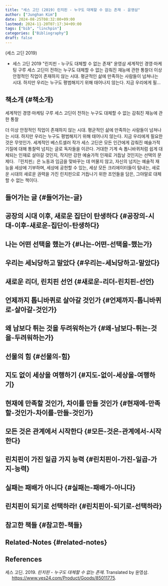 ```yaml
---
title: "세스 고딘 (2019) 린치핀 - 누구도 대체할 수 없는 존재 - 윤영삼"
author: ["Junghan Kim"]
date: 2024-08-25T08:32:00+09:00
lastmod: 2024-11-20T07:17:34+09:00
tags: ["bib", "linchpin"]
categories: ["Bibliography"]
draft: false
---
```


(세스 고딘 2019)

-   세스 고딘 2019 "린치핀 - 누구도 대체할 수 없는 존재" 윤영삼 세계적인 경영·마케팅 구루 세스 고딘이 전하는 누구도 대체할 수 없는 감춰진 재능에 관한 통찰더 이상 안정적인 직업이 존재하지 않는 시대. 평균적인 삶에 만족하는 사람들이 넘쳐나는 시대. 하지만 우리는 누구도 평범해지기 위해 태어나지 않는다. 지금 우리에게 필...


## 책소개 {#책소개}

세계적인 경영·마케팅 구루 세스 고딘이 전하는 누구도 대체할 수 없는 감춰진 재능에 관한 통찰

더 이상 안정적인 직업이 존재하지 않는 시대. 평균적인 삶에 만족하는 사람들이 넘쳐나는 시대. 하지만 우리는 누구도 평범해지기 위해 태어나지 않는다. 지금 우리에게 필요한 것은 무엇인가. 세계적인 베스트셀러 작가 세스 고딘은 모든 인간에게 감춰진 예술가적 기질에 대해 통찰력 넘치는 글로 독자들을 이끈다. 거대한 기계 속 톱니바퀴처럼 쉽게 대체되는 인재로 살아갈 것인지, 작지만 강한 예술가적 인재로 거듭날 것인지는 선택의 문제다. 『린치핀』은 노동과 임금을 맞바꾸는 데 머물지 않고, 자신의 넘치는 예술적 재능을 세상에 기부하며, 세상에 공헌할 수 있는, 세상 모든 크리에이터들이 탐내는, 새로운 시대의 새로운 권력을 가진 린치핀으로 거듭나기 위한 조언들을 담은, 그야말로 대체할 수 없는 책이다.


## 들어가는 글 {#들어가는-글}


## 공장의 시대 이후, 새로운 집단이 탄생하다 {#공장의-시대-이후-새로운-집단이-탄생하다}


## 나는 어떤 선택을 했는가 {#나는-어떤-선택을-했는가}


## 우리는 세뇌당하고 말았다 {#우리는-세뇌당하고-말았다}


## 새로운 리더, 린치핀 선언 {#새로운-리더-린치핀-선언}


## 언제까지 톱니바퀴로 살아갈 것인가 {#언제까지-톱니바퀴로-살아갈-것인가}


## 왜 남보다 튀는 것을 두려워하는가 {#왜-남보다-튀는-것을-두려워하는가}


## 선물의 힘 {#선물의-힘}


## 지도 없이 세상을 여행하기 {#지도-없이-세상을-여행하기}


## 현재에 만족할 것인가, 차이를 만들 것인가 {#현재에-만족할-것인가-차이를-만들-것인가}


## 모든 것은 관계에서 시작한다 {#모든-것은-관계에서-시작한다}


## 린치핀이 가진 일곱 가지 능력 {#린치핀이-가진-일곱-가지-능력}


## 실패는 패배가 아니다 {#실패는-패배가-아니다}


## 린치핀이 되기로 선택하라! {#린치핀이-되기로-선택하라}


## 참고한 책들 {#참고한-책들}


## Related-Notes {#related-notes}

## References

<style>.csl-entry{text-indent: -1.5em; margin-left: 1.5em;}</style><div class="csl-bib-body">
  <div class="csl-entry">세스 고딘. 2019. <i>린치핀 - 누구도 대체할 수 없는 존재</i>. Translated by 윤영삼. <a href="https://www.yes24.com/Product/Goods/85011775">https://www.yes24.com/Product/Goods/85011775</a>.</div>
</div>
